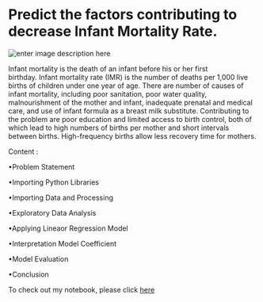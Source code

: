# Predict the factors contributing to decrease Infant Mortality Rate.

![enter image description here](https://images.indianexpress.com/2017/03/imr.jpg)

Infant mortality is the death of an infant before his or her first birthday. Infant mortality rate (IMR) is the number of deaths per 1,000 live births of children under one year of age.
There are number of causes of infant mortality, including poor sanitation, poor water quality, malnourishment of the mother and infant, inadequate prenatal and medical care, and use of infant formula as a breast milk substitute. Contributing to the problem are poor education and limited access to birth control, both of which lead to high numbers of births per mother and short intervals between births. High-frequency births allow less recovery time for mothers. 


Content :

•Problem Statement

•Importing Python Libraries

•Importing Data and Processing

•Exploratory Data Analysis

•Applying Lineaor Regression Model

•Interpretation Model Coefficient

•Model Evaluation

•Conclusion

To check out my notebook, please click [here](https://github.com/SameniNarayanRao/Predict_the_factors_contributing_to_decrease--IMR/blob/main/Predict%20IMR.ipynb)
